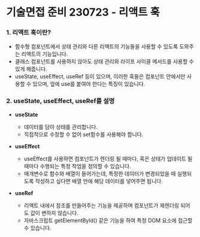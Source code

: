 # 기술면접 준비 230723 - 리액트 훅

### 1. 리액트 훅이란?

- 함수형 컴포넌트에서 상태 관리와 다른 리액트의 기능들을 사용할 수 있도록 도와주는 리액트의 기능입니다.
- 클래스 컴포넌트를 사용하지 않아도 상태 관리와 라이프 사이클 메서드를 사용할 수 있게 해줍니다.
- useState, useEffect, useRef 등이 있으며, 이러한 훅들은 컴포넌트 안에서만 사용할 수 있으며, 앞에 use를 붙여야 한다는 특징이 있습니다.

### 2. useState, useEffect, useRef를 설명

- **useState**
    - 데이터를 담아 상태를 관리합니다.
    - 직접적으로 수정할 수 없어 set함수를 사용해야 합니다.
    
- **useEffect**
    - useEffect를 사용하면 컴포넌트가 렌더링 될 때마다, 혹은 상태가 업데이트 될 때마다 수행되는 특정 작업을 정의할 수 있습니다.
    - 매개변수로 함수와 배열이 들어가는데, 특정한 데이터가 변경되었을 때 실행되도록 작성하고 싶다면 배열 안에 해당 데이터를 넣어주면 됩니다.
    
- **useRef**
    - 리액트 내에서 참조를 만들어주는 기능을 제공하며 컴포넌트가 재렌더링 되어도 값이 변하지 않습니다.
    - 자바스크립트 getElementById() 같은 기능을 하여 특정 DOM 요소에 접근할 수 있습니다.